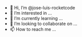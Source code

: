 - 👋 Hi, I’m @jose-luis-rocketcode
- 👀 I’m interested in ...
- 🌱 I’m currently learning ...
- 💞️ I’m looking to collaborate on ...
- 📫 How to reach me ...

<!---
jose-luis-rocketcode/jose-luis-rocketcode is a ✨ special ✨ repository because its `README.md` (this file) appears on your GitHub profile.
You can click the Preview link to take a look at your changes.
--->
